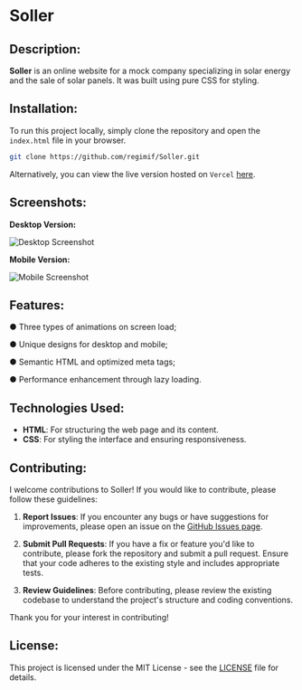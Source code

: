 # Soller

## Description:
<b>Soller</b> is an online website for a mock company specializing in solar energy and the sale of solar panels. It was built using pure CSS for styling.

## Installation:
To run this project locally, simply clone the repository and open the `index.html` file in your browser.
```bash
git clone https://github.com/regimif/Soller.git
```
Alternatively, you can view the live version hosted on `Vercel` [here](https://soller-kappa.vercel.app/).

## Screenshots:
**Desktop Version:**

![Desktop Screenshot](https://github.com/user-attachments/assets/759a19df-aea0-4de0-ae58-2ca7b87f699e)


**Mobile Version:**

![Mobile Screenshot](https://github.com/user-attachments/assets/0212f8f6-df18-4a0a-9f11-290c705f3420)

## Features:
●	Three types of animations on screen load;

●	Unique designs for desktop and mobile;

●	Semantic HTML and optimized meta tags;

●	Performance enhancement through lazy loading.

## Technologies Used:
- **HTML**: For structuring the web page and its content.
- **CSS**: For styling the interface and ensuring responsiveness.

## Contributing:
I welcome contributions to Soller! If you would like to contribute, please follow these guidelines:

1. **Report Issues**: If you encounter any bugs or have suggestions for improvements, please open an issue on the [GitHub Issues page](https://github.com/regimif/Soller/issues).

2. **Submit Pull Requests**: If you have a fix or feature you'd like to contribute, please fork the repository and submit a pull request. Ensure that your code adheres to the existing style and includes appropriate tests.

3. **Review Guidelines**: Before contributing, please review the existing codebase to understand the project's structure and coding conventions.

Thank you for your interest in contributing!

## License:
This project is licensed under the MIT License - see the [LICENSE](LICENSE) file for details.
